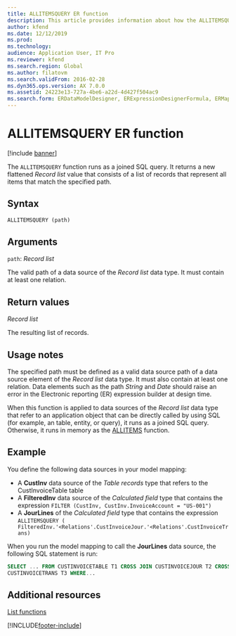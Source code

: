 ```yaml
---
title: ALLITEMSQUERY ER function
description: This article provides information about how the ALLITEMSQUERY Electronic reporting (ER) function is used.
author: kfend
ms.date: 12/12/2019
ms.prod: 
ms.technology: 
audience: Application User, IT Pro
ms.reviewer: kfend
ms.search.region: Global
ms.author: filatovm
ms.search.validFrom: 2016-02-28
ms.dyn365.ops.version: AX 7.0.0
ms.assetid: 24223e13-727a-4be6-a22d-4d427f504ac9
ms.search.form: ERDataModelDesigner, ERExpressionDesignerFormula, ERMappedFormatDesigner, ERModelMappingDesigner
---
```


# ALLITEMSQUERY ER function

[!include [banner](../includes/banner.md)]

The `ALLITEMSQUERY` function runs as a joined SQL query. It returns a new flattened *Record list* value that consists of a list of records that represent all items that match the specified path.

## Syntax

```vb
ALLITEMSQUERY (path)
```

## Arguments

`path`: *Record list*

The valid path of a data source of the *Record list* data type. It must contain at least one relation.

## Return values

*Record list*

The resulting list of records.

## Usage notes

The specified path must be defined as a valid data source path of a data source element of the *Record list* data type. It must also contain at least one relation. Data elements such as the path *String* and *Date* should raise an error in the Electronic reporting (ER) expression builder at design time.

When this function is applied to data sources of the *Record list* data type that refer to an application object that can be directly called by using SQL (for example, an table, entity, or query), it runs as a joined SQL query. Otherwise, it runs in memory as the [ALLITEMS](er-functions-list-allitems.md) function.

## Example

You define the following data sources in your model mapping:

- A **CustInv** data source of the *Table records* type that refers to the CustInvoiceTable table
- A **FilteredInv** data source of the *Calculated field* type that contains the expression `FILTER (CustInv, CustInv.InvoiceAccount = "US-001")`
- A **JourLines** of the *Calculated field* type that contains the expression `ALLITEMSQUERY ( FilteredInv.'<Relations'.CustInvoiceJour.'<Relations'.CustInvoiceTrans)`

When you run the model mapping to call the **JourLines** data source, the following SQL statement is run:

```sql
SELECT ... FROM CUSTINVOICETABLE T1 CROSS JOIN CUSTINVOICEJOUR T2 CROSS JOIN
CUSTINVOICETRANS T3 WHERE...
```

## Additional resources

[List functions](er-functions-category-list.md)


[!INCLUDE[footer-include](../../../includes/footer-banner.md)]
